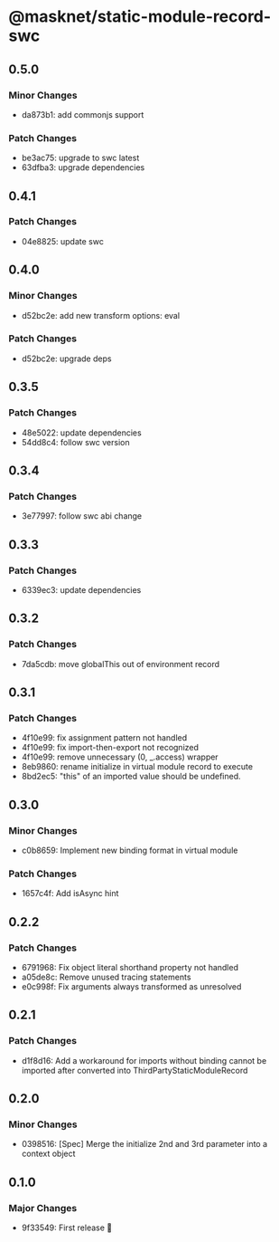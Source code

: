 # @masknet/static-module-record-swc

## 0.5.0

### Minor Changes

-   da873b1: add commonjs support

### Patch Changes

-   be3ac75: upgrade to swc latest
-   63dfba3: upgrade dependencies

## 0.4.1

### Patch Changes

-   04e8825: update swc

## 0.4.0

### Minor Changes

-   d52bc2e: add new transform options: eval

### Patch Changes

-   d52bc2e: upgrade deps

## 0.3.5

### Patch Changes

-   48e5022: update dependencies
-   54dd8c4: follow swc version

## 0.3.4

### Patch Changes

-   3e77997: follow swc abi change

## 0.3.3

### Patch Changes

-   6339ec3: update dependencies

## 0.3.2

### Patch Changes

-   7da5cdb: move globalThis out of environment record

## 0.3.1

### Patch Changes

-   4f10e99: fix assignment pattern not handled
-   4f10e99: fix import-then-export not recognized
-   4f10e99: remove unnecessary (0, \_.access) wrapper
-   8eb9860: rename initialize in virtual module record to execute
-   8bd2ec5: "this" of an imported value should be undefined.

## 0.3.0

### Minor Changes

-   c0b8659: Implement new binding format in virtual module

### Patch Changes

-   1657c4f: Add isAsync hint

## 0.2.2

### Patch Changes

-   6791968: Fix object literal shorthand property not handled
-   a05de8c: Remove unused tracing statements
-   e0c998f: Fix arguments always transformed as unresolved

## 0.2.1

### Patch Changes

-   d1f8d16: Add a workaround for imports without binding cannot be imported after converted into ThirdPartyStaticModuleRecord

## 0.2.0

### Minor Changes

-   0398516: [Spec] Merge the initialize 2nd and 3rd parameter into a context object

## 0.1.0

### Major Changes

-   9f33549: First release 🎉
